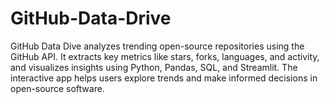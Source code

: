 # GitHub-Data-Drive
GitHub Data Dive analyzes trending open-source repositories using the GitHub API. It extracts key metrics like stars, forks, languages, and activity, and visualizes insights using Python, Pandas, SQL, and Streamlit. The interactive app helps users explore trends and make informed decisions in open-source software.
